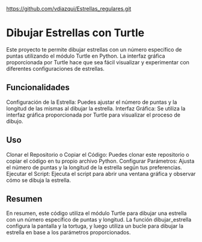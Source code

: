 https://github.com/vdiazqui/Estrellas_regulares.git

# Dibujar Estrellas con Turtle

Este proyecto te permite dibujar estrellas con un número específico de puntas utilizando el módulo Turtle en Python. La interfaz gráfica proporcionada por Turtle hace que sea fácil visualizar y experimentar con diferentes configuraciones de estrellas.

## Funcionalidades

Configuración de la Estrella: Puedes ajustar el número de puntas y la longitud de las mismas al dibujar la estrella.
Interfaz Gráfica: Se utiliza la interfaz gráfica proporcionada por Turtle para visualizar el proceso de dibujo.

## Uso

Clonar el Repositorio o Copiar el Código: Puedes clonar este repositorio o copiar el código en tu propio archivo Python.
Configurar Parámetros: Ajusta el número de puntas y la longitud de la estrella según tus preferencias.
Ejecutar el Script: Ejecuta el script para abrir una ventana gráfica y observar cómo se dibuja la estrella.

## Resumen
En resumen, este código utiliza el módulo Turtle para dibujar una estrella con un número específico de puntas y longitud. La función dibujar_estrella configura la pantalla y la tortuga, y luego utiliza un bucle para dibujar la estrella en base a los parámetros proporcionados.
